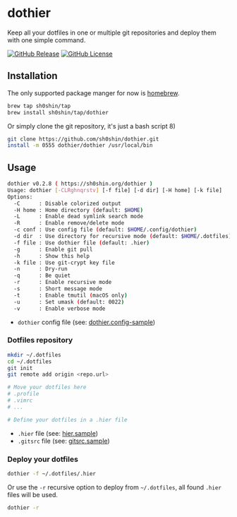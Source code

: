 # dothier

Keep all your dotfiles in one or multiple git repositories and deploy them with
one simple command.

[![GitHub Release](https://img.shields.io/github/v/release/sh0shin/dothier)](https://github.com/sh0shin/dothier/releases)
[![GitHub License](https://img.shields.io/github/license/sh0shin/dothier)](https://github.com/sh0shin/dothier/blob/master/LICENSE)

## Installation

The only supported package manger for now is [homebrew](https://brew.sh).

```sh
brew tap sh0shin/tap
brew install sh0shin/tap/dothier
```

Or simply clone the git repository, it's just a bash script 8)

```sh
git clone https://github.com/sh0shin/dothier.git
install -m 0555 dothier/dothier /usr/local/bin
```

## Usage

```sh
dothier v0.2.8 ( https://sh0shin.org/dothier )
Usage: dothier [-CLRghnqrstv] [-f file] [-d dir] [-H home] [-k file]
Options:
  -C      : Disable colorized output
  -H home : Home directory (default: $HOME)
  -L      : Enable dead symlink search mode
  -R      : Enable remove/delete mode
  -c conf : Use config file (default: $HOME/.config/dothier)
  -d dir  : Use directory for recursive mode (default: $HOME/.dotfiles)
  -f file : Use dothier file (default: .hier)
  -g      : Enable git pull
  -h      : Show this help
  -k file : Use git-crypt key file
  -n      : Dry-run
  -q      : Be quiet
  -r      : Enable recursive mode
  -s      : Short message mode
  -t      : Enable tmutil (macOS only)
  -u      : Set umask (default: 0022)
  -v      : Enable verbose mode
```

* `dothier` config file (see: [dothier.config-sample](dothier.config-sample))

### Dotfiles repository

```sh
mkdir ~/.dotfiles
cd ~/.dotfiles
git init
git remote add origin <repo.url>

# Move your dotfiles here
# .profile
# .vimrc
# ...

# Define your dotfiles in a .hier file
```

* `.hier` file (see: [hier.sample](hier.sample))
* `.gitsrc` file (see: [gitsrc.sample](gitsrc.sample))

### Deploy your dotfiles

```sh
dothier -f ~/.dotfiles/.hier
```

Or use the `-r` recursive option to deploy from `~/.dotfiles`,
all found `.hier` files will be used.

```sh
dothier -r
```

